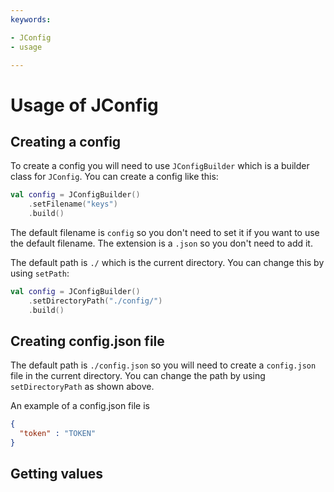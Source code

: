 ```yaml
---
keywords:

- JConfig
- usage

---
```


# Usage of JConfig

## Creating a config

To create a config you will need to use `JConfigBuilder` which is a builder class for `JConfig`. You can create a config
like this:

```kotlin
val config = JConfigBuilder()
    .setFilename("keys")
    .build()
```

The default filename is `config` so you don't need to set it if you want to use the default filename. The extension is
a `.json` so you don't need to add it.

The default path is `./` which is the current directory. You can change this by using `setPath`:

```kotlin
val config = JConfigBuilder()
    .setDirectoryPath("./config/")
    .build()
```

## Creating config.json file

The default path is `./config.json` so you will need to create a `config.json` file in the current directory. You can
change the path by using `setDirectoryPath` as shown above.

An example of a config.json file is 

```json
{
  "token" : "TOKEN"
}
```

## Getting values

